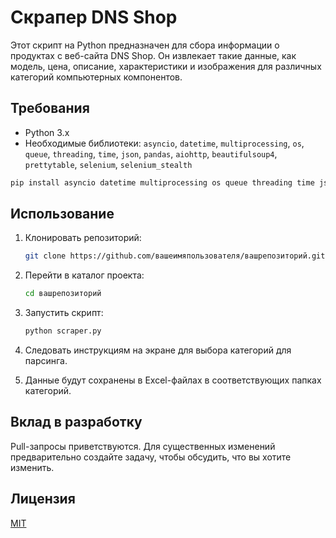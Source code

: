 # Скрапер DNS Shop

Этот скрипт на Python предназначен для сбора информации о продуктах с веб-сайта DNS Shop. Он извлекает такие данные, как модель, цена, описание, характеристики и изображения для различных категорий компьютерных компонентов.

## Требования
- Python 3.x
- Необходимые библиотеки: `asyncio`, `datetime`, `multiprocessing`, `os`, `queue`, `threading`, `time`, `json`, `pandas`, `aiohttp`, `beautifulsoup4`, `prettytable`, `selenium`, `selenium_stealth`

```bash
pip install asyncio datetime multiprocessing os queue threading time json pandas aiohttp beautifulsoup4 prettytable selenium selenium-stealth
```

## Использование

1. Клонировать репозиторий:
   ```bash
   git clone https://github.com/вашеимяпользователя/вашрепозиторий.git
   ```

2. Перейти в каталог проекта:
   ```bash
   cd вашрепозиторий
   ```

3. Запустить скрипт:
   ```bash
   python scraper.py
   ```

4. Следовать инструкциям на экране для выбора категорий для парсинга.

5. Данные будут сохранены в Excel-файлах в соответствующих папках категорий.

## Вклад в разработку
Pull-запросы приветствуются. Для существенных изменений предварительно создайте задачу, чтобы обсудить, что вы хотите изменить.

## Лицензия
[MIT](https://choosealicense.com/licenses/mit/)
